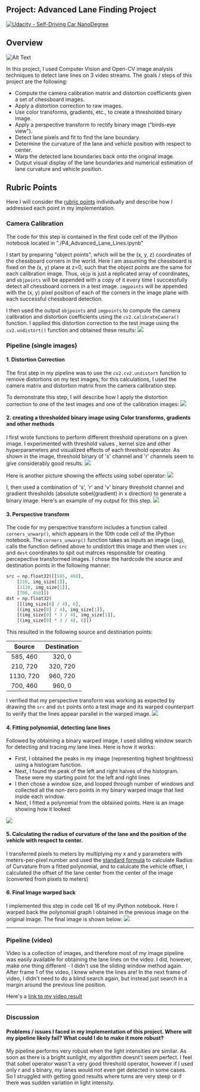 ## Project: Advanced Lane Finding Project
[![Udacity - Self-Driving Car NanoDegree](https://s3.amazonaws.com/udacity-sdc/github/shield-carnd.svg)](http://www.udacity.com/drive)

Overview
---

![Alt Text](./Project.gif)


In this project, I used Computer Vision and Open-CV image analysis techniques to detect lane lines on 3 video streams. The goals / steps of this project are the following:

* Compute the camera calibration matrix and distortion coefficients given a set of chessboard images.
* Apply a distortion correction to raw images.
* Use color transforms, gradients, etc., to create a thresholded binary image.
* Apply a perspective transform to rectify binary image ("birds-eye view").
* Detect lane pixels and fit to find the lane boundary.
* Determine the curvature of the lane and vehicle position with respect to center.
* Warp the detected lane boundaries back onto the original image.
* Output visual display of the lane boundaries and numerical estimation of lane curvature and vehicle position.


Rubric Points
---
Here I will consider the [rubric points](https://review.udacity.com/#!/rubrics/571/view) individually and describe how I addressed each point in my implementation.  

### Camera Calibration

The code for this step is contained in the first code cell of the IPython notebook located in "./P4_Advanced_Lane_Lines.ipynb"

I start by preparing "object points", which will be the (x, y, z) coordinates of the chessboard corners in the world. Here I am assuming the chessboard is fixed on the (x, y) plane at z=0, such that the object points are the same for each calibration image.  Thus, `objp` is just a replicated array of coordinates, and `objpoints` will be appended with a copy of it every time I successfully detect all chessboard corners in a test image.  `imgpoints` will be appended with the (x, y) pixel position of each of the corners in the image plane with each successful chessboard detection.  

I then used the output `objpoints` and `imgpoints` to compute the camera calibration and distortion coefficients using the `cv2.calibrateCamera()` function.  I applied this distortion correction to the test image using the `cv2.undistort()` function and obtained these results: 
<img src="./output_images/camera_calibration.jpg">

### Pipeline (single images)

#### 1. Distortion Correction

The first step in my pipeline was to use the `cv2.cv2.undistort` function to remove distortions on my test images, for this calculations, I used the camera matrix and distortion matrix from the camera calibration step.

To demonstrate this step, I will describe how I apply the distortion correction to one of the test images and one of the calibration images:
<img src="./output_images/undistorted_output.jpg">

#### 2. creating a thresholded binary image using Color transforms, gradients and other methods

I first wrote functions to perform different threshold operations on a given image. I experimented with threshold values , kernel size and other hyperparameters and visualized effects of each threshold operator. As shown in the image, threshold binary of 's' channel and 'r' channels seem to give considerably good results.
<img src="./output_images/color_transformed.jpg">

Here is another picture showing the effects using sobel operator:
<img src="./output_images/sobelOutputs.jpg">

I, then used a combination of 's', 'r' and 'v' binary threshold channel and gradient thresholds (absolute sobel(gradient) in x direction) to generate a binary image.  Here's an example of my output for this step.
<img src="./output_images/combinedBinary.jpg">


#### 3. Perspective transform

The code for my perspective transform includes a function called `corners_unwarp()`, which appears in the 10th code cell of the IPython notebook.  The `corners_unwarp()` function takes as inputs an image (`img`), calls the function defined above to undistort this image and then uses `src` and `dest` coordinates to spit out matrces responsible for creating percepective transformed images. I chose the hardcode the source and destination points in the following manner:

```python
src = np.float32([[585, 460],
    [210, img_size[1]],
    [1130, img_size[1]],
    [700, 450]])
dst = np.float32(
    [[(img_size[0] / 4), 0],
    [(img_size[0] / 4), img_size[1]],
    [(img_size[0] * 3 / 4), img_size[1]],
    [(img_size[0] * 3 / 4), 0]])
```

This resulted in the following source and destination points:

| Source        | Destination   | 
|:-------------:|:-------------:| 
| 585, 460      | 320, 0        | 
| 210, 720      | 320, 720      |
| 1130, 720     | 960, 720      |
| 700, 460      | 960, 0        |

I verified that my perspective transform was working as expected by drawing the `src` and `dst` points onto a test image and its warped counterpart to verify that the lines appear parallel in the warped image.
<img src="./Images for Readme/perceptiveImageOutputs.jpg">

#### 4. Fitting polynomial, detecting lane lines

Followed by obtaining a binary warped image, I used sliding window search for detecting and tracing my lane lines. Here is how it works: 

* First, I obtained the peaks in my image (representing highest brightness) using a histogram function.
* Next, I found the peak of the left and right halves of the histogram. These were my starting point for the left and right lines
* I then chose a window size, and looped through number of windows and collected all the non-zero points in my binary warped image that lied inside each window.
* Next, I fitted a polynomial from the obtained points. Here is an image showing how it looked:
<img src="./output_images/binaryWarped.jpg">

#### 5. Calculating the radius of curvature of the lane and the position of the vehicle with respect to center.

I transferred pixels to meters by multiplying my x and y parameters with meters-per-pixel number and used the [standard formula](http://mathworld.wolfram.com/RadiusofCurvature.html1) to calculate Radius of Curvature from a fitted polynomial, and to calulcate the vehicle offset, I calculated the offset of the lane center from the center of the image (converted from pixels to meters)

#### 6. Final Image warped back

I implemented this step in code cell 16 of my iPython notebook. Here I warped back the polynomial graph I obtained in the previous image on the original image. The final image is shown below:
<img src="./output_images/finalOutputImages.jpg">

---

### Pipeline (video)

Video is a collection of images, and therefore most of my image pipeline was easily available for obtaining the lane lines on the video. I did, however, make one thing different - I didn't use the sliding window method again. After frame 1 of the video, I knew where the lines are! In the next frame of video, I didn't need to do a blind search again, but instead just search in a margin around the previous line position. 

Here's a [link to my video result](./test_videos_output/ProjectVideoOutput.mp4)

---

### Discussion

#### Problems / issues I faced in my implementation of this project.  Where will my pipeline likely fail?  What could I do to make it more robust?

My pipeline performs very robust when the light intensities are similar. As soon as there is a bright sunlight, my algorithm doesnt't seem perfect. I feel that sobel operator wasn't a very good threshold operator, however if I used only r and s binary, my lanes would not even get detected in some cases. So I struggled with getting good results where turns are very steep or if there was sudden variation in light intensity.
